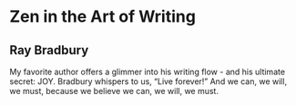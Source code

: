 # Zen in the Art of Writing
## Ray Bradbury
My favorite author offers a glimmer into his writing flow - and his ultimate secret: JOY. Bradbury whispers to us, “Live forever!” And we can, we will, we must, because we believe we can, we will, we must.
